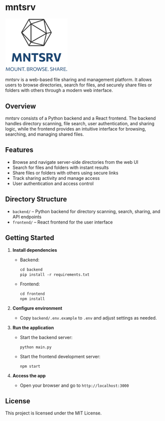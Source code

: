 # mntsrv

<img src="./frontend/public/mntsrv-high-resolution-logo-transparent.png" alt="Project Logo" width="200"/>

mntsrv is a web-based file sharing and management platform. It allows users to browse directories, search for files, and securely share files or folders with others through a modern web interface.

## Overview

mntsrv consists of a Python backend and a React frontend. The backend handles directory scanning, file search, user authentication, and sharing logic, while the frontend provides an intuitive interface for browsing, searching, and managing shared files.

## Features

- Browse and navigate server-side directories from the web UI
- Search for files and folders with instant results
- Share files or folders with others using secure links
- Track sharing activity and manage access
- User authentication and access control

## Directory Structure

- `backend/` – Python backend for directory scanning, search, sharing, and API endpoints
- `frontend/` – React frontend for the user interface

## Getting Started

1. **Install dependencies**  
   - Backend:  
     ```
     cd backend
     pip install -r requirements.txt
     ```
   - Frontend:  
     ```
     cd frontend
     npm install
     ```

2. **Configure environment**  
   - Copy `backend/.env.example` to `.env` and adjust settings as needed.

3. **Run the application**  
   - Start the backend server:  
     ```
     python main.py
     ```
   - Start the frontend development server:  
     ```
     npm start
     ```

4. **Access the app**  
   - Open your browser and go to `http://localhost:3000`

## License

This project is licensed under the MIT License.

